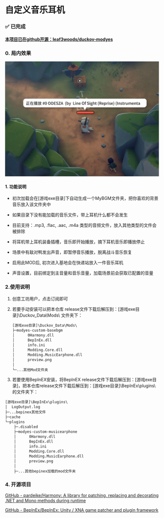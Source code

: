 # 自定义音乐耳机

###  ✅ 已完成

#### [本项目已在github开源：leaf3woods/duckov-modyes](https://github.com/leaf3woods/duckov-modyes)

### 0. 局内效果

<center>
   <img src="modearphone.png" alt="局内效果预览">
</center>


#### 1. 功能说明

* 初次加载会在[游戏exe目录]下自动生成一个MyBGM文件夹，把你喜欢的背景音乐放入该文件夹中

* 如果目录下没有能加载的音乐文件，带上耳机什么都不会发生

* 目前支持：.mp3, .flac, .aac, .m4a 类型的音频文件，放入其他类型的文件会被排除

* 将耳机带上耳机装备插槽，音乐即开始播放，摘下耳机音乐即播放停止

* 场景中有敌对鸭发出声音，即暂停音乐播放，脱离战斗音乐恢复

* 启用此MOD后, 初次进入基地会在快递站放入一件音乐耳机

* 声音设置，目前绑定到主音量和音乐音量，加载场景前会获取已配置的音量
  
  

### 2.使用说明

1. 创意工坊用户，点击订阅即可

2. 若要手动安装可以把本仓库 release文件下载后解压到：[游戏exe目录]\Duckov_Data\Mods\ 文件夹下：
   
   ```
   [游戏exe目录]\Duckov_Data\Mods\
   ├─modyes-custom-basebgm
   │      0Harmony.dll
   │      BepInEx.dll
   │      info.ini
   │      Modding.Core.dll
   │      Modding.MusicEarphone.dll
   │      preview.png
   │
   └─...其他Mod文件夹
   ```

3. 若要使用BepInEX安装，将BepInEX release文件下载后解压到：[游戏exe目录]，把本仓库release文件下载后解压到：[游戏exe目录]\BepInEx\plugins\ 的文件夹下：

```
[游戏exe目录]\BepInEx\plugins\
│  LogOutput.log
├─...bepinex其他文件
├─cache
└─plugins
    ├─.disabled
    ├─modyes-custom-musicearphone
    │      0Harmony.dll
    │      BepInEx.dll
    │      info.ini
    │      Modding.Core.dll
    │      Modding.MusicEarphone.dll
    │      preview.png
    │
    ├─...其他bepinex加载的mod文件夹
```



### 4. 开源项目

[GitHub - pardeike/Harmony: A library for patching, replacing and decorating .NET and Mono methods during runtime](https://github.com/pardeike/Harmony)

[GitHub - BepInEx/BepInEx: Unity / XNA game patcher and plugin framework](https://github.com/BepInEx/BepInEx)

